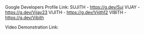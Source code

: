 Google Developers Profile Link: 
SUJITH - https://g.dev/Suj
VIJAY - https://g.dev/Vijay23
VIJITH - https://g.dev/Vijith12
VIBITH - https://g.dev/Vibith

Video Demonstration Link:

